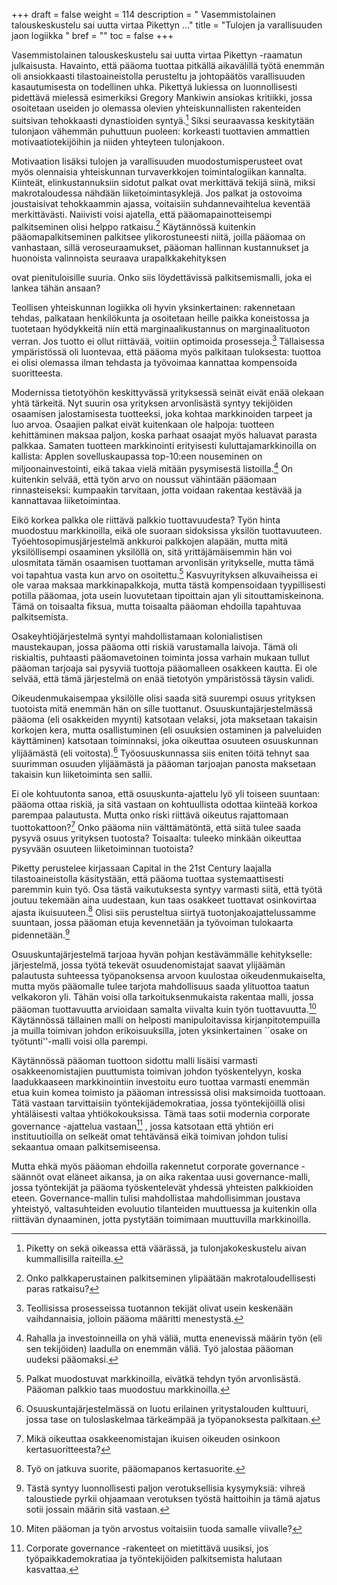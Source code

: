+++
draft = false
weight = 114
description = " Vasemmistolainen talouskeskustelu sai uutta virtaa Pikettyn ..."
title = "Tulojen ja varallisuuden jaon logiikka "
bref = ""
toc = false
+++



Vasemmistolainen talouskeskustelu sai uutta virtaa Pikettyn 
-raamatun julkaisusta. Havainto, että pääoma tuottaa
pitkällä aikavälillä työtä enemmän oli ansiokkaasti tilastoaineistolla
perusteltu ja johtopäätös varallisuuden kasautumisesta on todellinen
uhka. Pikettyä lukiessa on luonnollisesti pidettävä mielessä esimerkiksi
Gregory Mankiwin ansiokas kritiikki, jossa osoitetaan useiden jo
olemassa olevien yhteiskunnallisten rakenteiden suitsivan tehokkaasti
dynastioiden syntyä.[^1]
 Siksi seuraavassa keskitytään tulonjaon vähemmän
puhuttuun puoleen: korkeasti tuottavien ammattien motivaatiotekijöihin
ja niiden yhteyteen tulonjakoon.

Motivaation lisäksi tulojen ja varallisuuden muodostumisperusteet ovat
myös olennaisia yhteiskunnan turvaverkkojen toimintalogiikan kannalta.
Kiinteät, elinkustannuksiin sidotut palkat ovat merkittävä tekijä siinä,
miksi makrotaloudessa nähdään liiketoimintasyklejä. Jos palkat ja
ostovoima joustaisivat tehokkaammin ajassa, voitaisiin suhdannevaihtelua
keventää merkittävästi. Naiivisti voisi ajatella, että
pääomapainotteisempi palkitseminen olisi helppo ratkaisu.[^2]
 Käytännössä
kuitenkin pääomapalkitseminen palkitsee ylikorostuneesti niitä, joilla
pääomaa on vanhastaan, sillä veroseuraamukset, pääoman hallinnan
kustannukset ja huonoista valinnoista seuraava urapalkkakehityksen

ovat pienituloisille suuria. Onko siis
löydettävissä palkitsemismalli, joka ei lankea tähän ansaan?

Teollisen yhteiskunnan logiikka oli hyvin yksinkertainen: rakennetaan
tehdas, palkataan henkilökunta ja osoitetaan heille paikka koneistossa
ja tuotetaan hyödykkeitä niin että marginaalikustannus on
marginaalituoton verran. Jos tuotto ei ollut riittävää, voitiin
optimoida prosesseja.[^3]
 Tällaisessa ympäristössä oli luontevaa, että
pääoma myös palkitaan tuloksesta: tuottoa ei olisi olemassa ilman
tehdasta ja työvoimaa kannattaa kompensoida suoritteesta.

Modernissa tietotyöhön keskittyvässä yrityksessä seinät eivät enää
olekaan yhtä tärkeitä. Nyt suurin osa yrityksen arvonlisästä syntyy
tekijöiden osaamisen jalostamisesta tuotteeksi, joka kohtaa markkinoiden
tarpeet ja luo arvoa. Osaajien palkat eivät kuitenkaan ole halpoja:
tuotteen kehittäminen maksaa paljon, koska parhaat osaajat myös haluavat
parasta palkkaa. Samaten tuotteen markkinointi erityisesti
kuluttajamarkkinoilla on kallista: Applen sovelluskaupassa top-10:een
nouseminen on miljoonainvestointi, eikä takaa vielä mitään pysymisestä
listoilla.[^4]
 On kuitenkin selvää, että työn arvo on noussut vähintään
pääomaan rinnasteiseksi: kumpaakin tarvitaan, jotta voidaan rakentaa
kestävää ja kannattavaa liiketoimintaa.

Eikö korkea palkka ole riittävä palkkio tuottavuudesta? Työn hinta
muodostuu markkinoilla, eikä ole suoraan sidoksissa yksilön
tuottavuuteen. Työehtosopimusjärjestelmä ankkuroi palkkojen alapään, mutta mitä yksilöllisempi osaaminen yksilöllä on, sitä
yrittäjämäisemmin hän voi ulosmitata tämän osaamisen tuottaman
arvonlisän yritykselle, mutta tämä voi tapahtua vasta kun arvo on
osoitettu.[^5]
 Kasvuyrityksen alkuvaiheissa ei ole varaa maksaa
markkinapalkkoja, mutta tästä kompensoidaan tyypillisesti potilla
pääomaa, jota usein luovutetaan tipoittain ajan yli sitouttamiskeinona.
Tämä on toisaalta fiksua, mutta toisaalta pääoman ehdoilla tapahtuvaa
palkitsemista.

Osakeyhtiöjärjestelmä syntyi mahdollistamaan kolonialistisen
maustekaupan, jossa pääoma otti riskiä varustamalla laivoja. Tämä oli
riskialtis, puhtaasti pääomavetoinen toiminta jossa varhain mukaan
tullut pääoman tarjoaja sai pysyviä tuottoja pääomalleen osakkeen
kautta. Ei ole selvää, että tämä järjestelmä on enää tietotyön
ympäristössä täysin validi.

Oikeudenmukaisempaa yksilölle olisi saada sitä suurempi osuus yrityksen
tuotoista mitä enemmän hän on sille tuottanut. Osuuskuntajärjestelmässä
pääoma (eli osakkeiden myynti) katsotaan velaksi, jota maksetaan
takaisin korkojen kera, mutta osallistuminen (eli osuuksien ostaminen ja
palveluiden käyttäminen) katsotaan toiminnaksi, joka oikeuttaa osuuteen
osuuskunnan ylijäämästä (eli voitosta).[^6]
 Työosuuskunnassa siis eniten
töitä tehnyt saa suurimman osuuden ylijäämästä ja pääoman tarjoajan
panosta maksetaan takaisin kun liiketoiminta sen sallii.

Ei ole kohtuutonta sanoa, että osuuskunta-ajattelu lyö yli toiseen
suuntaan: pääoma ottaa riskiä, ja sitä vastaan on kohtuullista odottaa
kiinteää korkoa parempaa palautusta. Mutta onko riski riittävä oikeutus
rajattomaan tuottokattoon?[^7]
 Onko pääoma niin välttämätöntä, että siitä
tulee saada pysyvä osuus yrityksen tuotosta? Toisaalta: tuleeko minkään
oikeuttaa pysyvään osuuteen liiketoiminnan tuotoista?

Piketty perustelee kirjassaan Capital in the 21st Century laajalla
tilastoaineistolla käsitystään, että pääoma tuottaa systemaattisesti
paremmin kuin työ. Osa tästä vaikutuksesta syntyy varmasti siitä, että
työtä joutuu tekemään aina uudestaan, kun taas osakkeet tuottavat
osinkovirtaa ajasta ikuisuuteen.[^8]
 Olisi siis perusteltua siirtyä
tuotonjakoajattelussamme suuntaan, jossa pääoman etuja kevennetään ja
työvoiman tulokaarta pidennetään.[^9]

Osuuskuntajärjestelmä tarjoaa hyvän pohjan kestävämmälle kehitykselle:
järjestelmä, jossa työtä tekevät osuudenomistajat saavat ylijäämän
palautusta suhteessa työpanoksensa arvoon kuulostaa oikeudenmukaiselta,
mutta myös pääomalle tulee tarjota mahdollisuus saada ylituottoa taatun
velkakoron yli. Tähän voisi olla tarkoituksenmukaista rakentaa malli,
jossa pääoman tuottavuutta arvioidaan samalta viivalta kuin työn
tuottavuutta.[^10]
 Käytännössä tällainen malli on helposti manipuloitavissa
kirjanpitotempuilla ja muilla toimivan johdon erikoisuuksilla, joten
yksinkertainen ``osake on työtunti''-malli voisi olla parempi.

Käytännössä pääoman tuottoon sidottu malli lisäisi varmasti
osakkeenomistajien puuttumista toimivan johdon työskentelyyn, koska
laadukkaaseen markkinointiin investoitu euro tuottaa varmasti enemmän
etua kuin komea toimisto ja pääoman intressissä olisi maksimoida
tuottoaan. Tätä vastaan tarvittaisiin työntekijädemokratiaa, jossa
työntekijöillä olisi yhtäläisesti valtaa yhtiökokouksissa. Tämä taas
sotii modernia corporate governance -ajattelua vastaan[^11]
, jossa katsotaan
että yhtiön eri instituutioilla on selkeät omat tehtävänsä eikä toimivan
johdon tulisi sekaantua omaan palkitsemiseensa.

Mutta ehkä myös pääoman ehdoilla rakennetut corporate governance
-säännöt ovat eläneet aikansa, ja on aika rakentaa uusi
governance-malli, jossa työntekijät ja pääoma työskentelevät yhdessä
yhteisten palkkioiden eteen. Governance-mallin tulisi mahdollistaa
mahdollisimman joustava yhteistyö, valtasuhteiden evoluutio tilanteiden
muuttuessa ja kuitenkin olla riittävän dynaaminen, jotta pystytään
toimimaan muuttuvilla markkinoilla.

[^1]: Piketty on sekä oikeassa että väärässä, ja tulonjakokeskustelu aivan kummallisilla raiteilla. 
[^2]: Onko palkkaperustainen palkitseminen ylipäätään makrotaloudellisesti paras ratkaisu?
[^3]: Teollisissa prosesseissa tuotannon tekijät olivat usein keskenään vaihdannaisia, jolloin pääoma määritti menestystä.
[^4]: Rahalla ja investoinneilla on yhä väliä, mutta enenevissä määrin työn (eli sen tekijöiden) laadulla on enemmän väliä. Työ jalostaa pääoman uudeksi pääomaksi.
[^5]: Palkat muodostuvat markkinoilla, eivätkä tehdyn työn arvonlisästä. Pääoman palkkio taas muodostuu markkinoilla.
[^6]: Osuuskuntajärjestelmässä on luotu erilainen yritystalouden kulttuuri, jossa tase on tuloslaskelmaa tärkeämpää ja työpanoksesta palkitaan.
[^7]: Mikä oikeuttaa osakkeenomistajan ikuisen oikeuden osinkoon kertasuoritteesta?
[^8]: Työ on jatkuva suorite, pääomapanos kertasuorite.
[^9]: Tästä syntyy luonnollisesti paljon verotuksellisia kysymyksiä: vihreä taloustiede pyrkii ohjaamaan verotuksen työstä haittoihin ja tämä ajatus sotii jossain määrin sitä vastaan.
[^10]: Miten pääoman ja työn arvostus voitaisiin tuoda samalle viivalle?
[^11]: Corporate governance -rakenteet on mietittävä uusiksi, jos työpaikkademokratiaa ja työntekijöiden palkitsemista halutaan kasvattaa.
